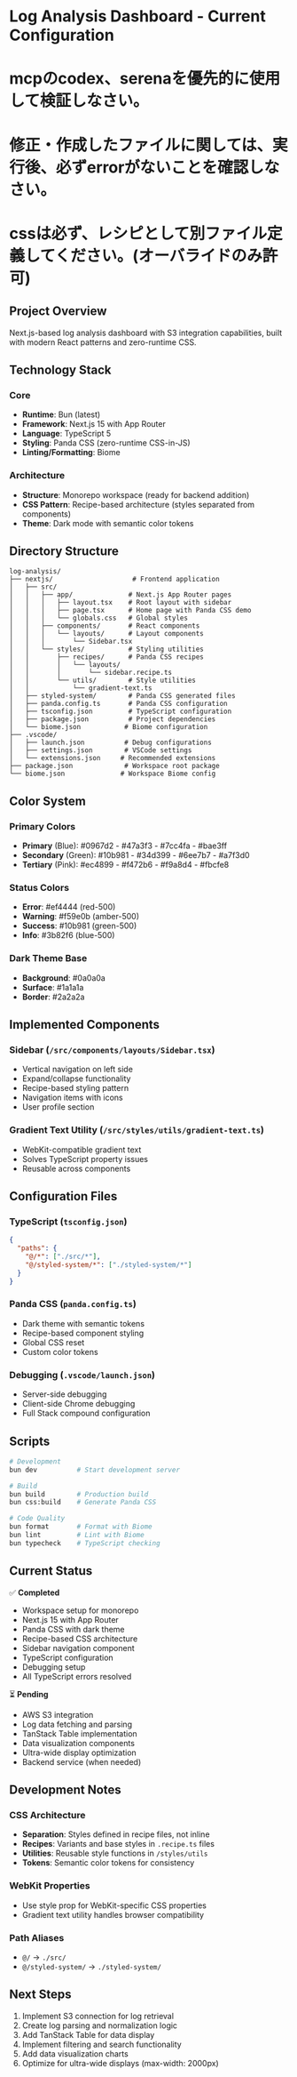 # Log Analysis Dashboard - Current Configuration

# mcpのcodex、serenaを優先的に使用して検証しなさい。
# 修正・作成したファイルに関しては、実行後、必ずerrorがないことを確認しなさい。
# cssは必ず、レシピとして別ファイル定義してください。(オーバライドのみ許可)

## Project Overview
Next.js-based log analysis dashboard with S3 integration capabilities, built with modern React patterns and zero-runtime CSS.

## Technology Stack

### Core
- **Runtime**: Bun (latest)
- **Framework**: Next.js 15 with App Router
- **Language**: TypeScript 5
- **Styling**: Panda CSS (zero-runtime CSS-in-JS)
- **Linting/Formatting**: Biome

### Architecture
- **Structure**: Monorepo workspace (ready for backend addition)
- **CSS Pattern**: Recipe-based architecture (styles separated from components)
- **Theme**: Dark mode with semantic color tokens

## Directory Structure
```
log-analysis/
├── nextjs/                    # Frontend application
│   ├── src/
│   │   ├── app/              # Next.js App Router pages
│   │   │   ├── layout.tsx    # Root layout with sidebar
│   │   │   ├── page.tsx      # Home page with Panda CSS demo
│   │   │   └── globals.css   # Global styles
│   │   ├── components/       # React components
│   │   │   └── layouts/      # Layout components
│   │   │       └── Sidebar.tsx
│   │   └── styles/           # Styling utilities
│   │       ├── recipes/      # Panda CSS recipes
│   │       │   └── layouts/
│   │       │       └── sidebar.recipe.ts
│   │       └── utils/        # Style utilities
│   │           └── gradient-text.ts
│   ├── styled-system/        # Panda CSS generated files
│   ├── panda.config.ts       # Panda CSS configuration
│   ├── tsconfig.json         # TypeScript configuration
│   ├── package.json          # Project dependencies
│   └── biome.json           # Biome configuration
├── .vscode/
│   ├── launch.json          # Debug configurations
│   ├── settings.json        # VSCode settings
│   └── extensions.json     # Recommended extensions
├── package.json             # Workspace root package
└── biome.json              # Workspace Biome config
```

## Color System

### Primary Colors
- **Primary** (Blue): #0967d2 - #47a3f3 - #7cc4fa - #bae3ff
- **Secondary** (Green): #10b981 - #34d399 - #6ee7b7 - #a7f3d0
- **Tertiary** (Pink): #ec4899 - #f472b6 - #f9a8d4 - #fbcfe8

### Status Colors
- **Error**: #ef4444 (red-500)
- **Warning**: #f59e0b (amber-500)
- **Success**: #10b981 (green-500)
- **Info**: #3b82f6 (blue-500)

### Dark Theme Base
- **Background**: #0a0a0a
- **Surface**: #1a1a1a
- **Border**: #2a2a2a

## Implemented Components

### Sidebar (`/src/components/layouts/Sidebar.tsx`)
- Vertical navigation on left side
- Expand/collapse functionality
- Recipe-based styling pattern
- Navigation items with icons
- User profile section

### Gradient Text Utility (`/src/styles/utils/gradient-text.ts`)
- WebKit-compatible gradient text
- Solves TypeScript property issues
- Reusable across components

## Configuration Files

### TypeScript (`tsconfig.json`)
```json
{
  "paths": {
    "@/*": ["./src/*"],
    "@/styled-system/*": ["./styled-system/*"]
  }
}
```

### Panda CSS (`panda.config.ts`)
- Dark theme with semantic tokens
- Recipe-based component styling
- Global CSS reset
- Custom color tokens

### Debugging (`.vscode/launch.json`)
- Server-side debugging
- Client-side Chrome debugging
- Full Stack compound configuration

## Scripts
```bash
# Development
bun dev          # Start development server

# Build
bun build        # Production build
bun css:build    # Generate Panda CSS

# Code Quality
bun format       # Format with Biome
bun lint         # Lint with Biome
bun typecheck    # TypeScript checking
```

## Current Status
✅ **Completed**
- Workspace setup for monorepo
- Next.js 15 with App Router
- Panda CSS with dark theme
- Recipe-based CSS architecture
- Sidebar navigation component
- TypeScript configuration
- Debugging setup
- All TypeScript errors resolved

⏳ **Pending**
- AWS S3 integration
- Log data fetching and parsing
- TanStack Table implementation
- Data visualization components
- Ultra-wide display optimization
- Backend service (when needed)

## Development Notes

### CSS Architecture
- **Separation**: Styles defined in recipe files, not inline
- **Recipes**: Variants and base styles in `.recipe.ts` files
- **Utilities**: Reusable style functions in `/styles/utils`
- **Tokens**: Semantic color tokens for consistency

### WebKit Properties
- Use style prop for WebKit-specific CSS properties
- Gradient text utility handles browser compatibility

### Path Aliases
- `@/` → `./src/`
- `@/styled-system/` → `./styled-system/`

## Next Steps
1. Implement S3 connection for log retrieval
2. Create log parsing and normalization logic
3. Add TanStack Table for data display
4. Implement filtering and search functionality
5. Add data visualization charts
6. Optimize for ultra-wide displays (max-width: 2000px)
